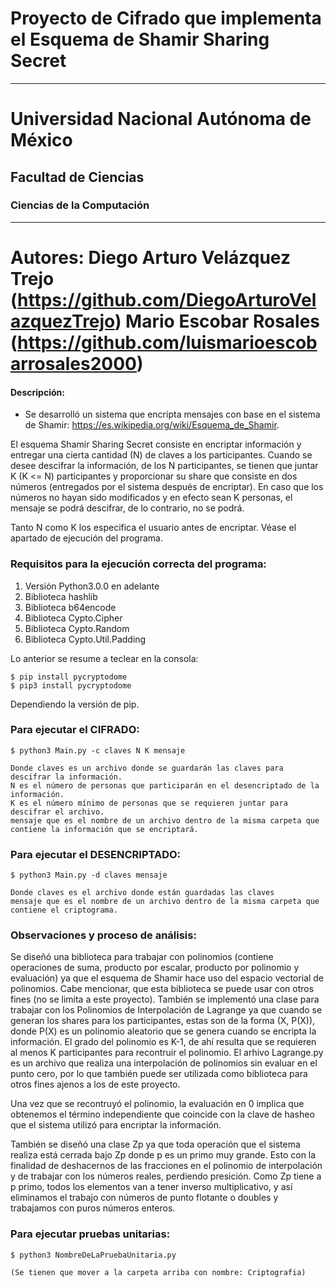 # Proyecto de Cifrado que implementa el Esquema de Shamir Sharing Secret
----
# Universidad Nacional Autónoma de México

## Facultad de Ciencias

### Ciencias de la Computación

----
Autores: Diego Arturo Velázquez Trejo (https://github.com/DiegoArturoVelazquezTrejo)
Mario Escobar Rosales (https://github.com/luismarioescobarrosales2000)
========================

#### Descripción:
  - Se desarrolló un sistema que encripta mensajes con base en el sistema de Shamir: https://es.wikipedia.org/wiki/Esquema_de_Shamir.

  El esquema Shamir Sharing Secret consiste en encriptar información y entregar una cierta cantidad (N) de claves a los participantes.
  Cuando se desee descifrar la información, de los N participantes, se tienen que juntar K (K <= N) participantes y proporcionar su share que consiste en dos números (entregados por el sistema después de encriptar).
  En caso que los números no hayan sido modificados y en efecto sean K personas, el mensaje se podrá descifrar, de lo contrario, no se podrá.

  Tanto N como K los especifica el usuario antes de encriptar. Véase el apartado de ejecución del programa.

### Requisitos para la ejecución correcta del programa:

  1) Versión Python3.0.0 en adelante
  2) Biblioteca hashlib
  3) Biblioteca b64encode
  4) Biblioteca Cypto.Cipher
  5) Biblioteca Cypto.Random
  6) Biblioteca Cypto.Util.Padding
  
  Lo anterior se resume a teclear en la consola: 
  ```
  $ pip install pycryptodome 
  $ pip3 install pycryptodome

  ```
  Dependiendo la versión de pip. 
  
### Para ejecutar el CIFRADO:
```
$ python3 Main.py -c claves N K mensaje

Donde claves es un archivo donde se guardarán las claves para descifrar la información.
N es el número de personas que participarán en el desencriptado de la información.
K es el número mínimo de personas que se requieren juntar para descifrar el archivo.
mensaje que es el nombre de un archivo dentro de la misma carpeta que contiene la información que se encriptará.
```
### Para ejecutar el DESENCRIPTADO:
```
$ python3 Main.py -d claves mensaje

Donde claves es el archivo donde están guardadas las claves  
mensaje que es el nombre de un archivo dentro de la misma carpeta que contiene el criptograma.

```

### Observaciones y proceso de análisis:

  Se diseñó una biblioteca para trabajar con polinomios (contiene operaciones de suma, producto por escalar, producto por polinomio y evaluación) ya que el esquema de Shamir hace uso del espacio vectorial de polinomios. Cabe mencionar, que esta biblioteca se puede usar con otros fines (no se limita a este proyecto). 
  También se implementó una clase para trabajar con los Polinomios de Interpolación de Lagrange ya que cuando se generan los shares para los participantes,
  estas son de la forma (X, P(X)), donde P(X) es un polinomio aleatorio que se genera cuando se encripta la información. El grado del polinomio es K-1, de ahí resulta
  que se requieren al menos K participantes para recontruir el polinomio. El arhivo Lagrange.py es un archivo que realiza una interpolación de polinomios sin evaluar en el punto cero, por lo que también puede ser utilizada como biblioteca para otros fines ajenos a los de este proyecto. 
  
  Una vez que se recontruyó el polinomio, la evaluación en 0 implica que obtenemos el término independiente que
  coincide con la clave de hasheo que el sistema utilizó para encriptar la información.

  También se diseñó una clase Zp ya que toda operación que el sistema realiza está cerrada bajo Zp donde p es un primo muy grande. Esto con la finalidad de deshacernos de las fracciones
  en el polinomio de interpolación y de trabajar con los números reales, perdiendo presición. Como Zp tiene a p primo, todos los elementos van a tener inverso multiplicativo, y así eliminamos el
  trabajo con números de punto flotante o doubles y trabajamos con puros números enteros. 

### Para ejecutar pruebas unitarias:
 ```
 $ python3 NombreDeLaPruebaUnitaria.py

 (Se tienen que mover a la carpeta arriba con nombre: Criptografia)
 ```

